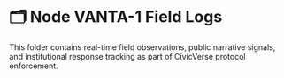 # 🗂️ Node VANTA-1 Field Logs

This folder contains real-time field observations, public narrative signals, and institutional response tracking as part of CivicVerse protocol enforcement.
